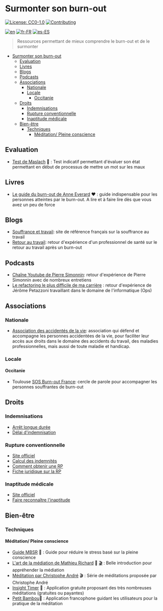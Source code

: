 # Surmonter son burn-out

[![License: CC0-1.0](https://licensebuttons.net/l/zero/1.0/80x15.png)](http://creativecommons.org/publicdomain/zero/1.0/)
[![Contributing](https://img.shields.io/badge/Contributing-purple.svg)](https://github-com.translate.goog/burnyDay/awesome-burnout-overcome/blob/main/CONTRIBUTING.md?_x_tr_sl=auto&_x_tr_tl=fr&_x_tr_hl=en-US&_x_tr_pto=wapp)

[![en](https://img.shields.io/badge/language-english-red.svg)](https://github.com/burnyDay/awesome-burnout/blob/main/README.md)
[![fr-FR](https://img.shields.io/badge/langue-français-blue.svg)](https://github.com/burnyDay/awesome-burnout/blob/main/README.fr-FR.md)
[![es-ES](https://img.shields.io/badge/idioma-español-yellow.svg)](https://github.com/burnyDay/awesome-burnout/blob/main/README.es-ES.md)

> Ressources permettant de mieux comprendre le burn-out et de le surmonter

<!--ts-->
* [Surmonter son burn-out](README.fr-FR.md#surmonter-son-burn-out)
   * [Evaluation](README.fr-FR.md#evaluation)
   * [Livres](README.fr-FR.md#livres)
   * [Blogs](README.fr-FR.md#blogs)
   * [Podcasts](README.fr-FR.md#podcasts)
   * [Associations](README.fr-FR.md#associations)
      * [Nationale](README.fr-FR.md#nationale)
      * [Locale](README.fr-FR.md#locale)
         * [Occitanie](README.fr-FR.md#occitanie)
   * [Droits](README.fr-FR.md#droits)
      * [Indemnisations](README.fr-FR.md#indemnisations)
      * [Rupture conventionnelle](README.fr-FR.md#rupture-conventionnelle)
      * [Inaptitude médicale](README.fr-FR.md#inaptitude-médicale)
   * [Bien-être](README.fr-FR.md#bien-être)
      * [Techniques](README.fr-FR.md#techniques)
         * [Méditation/ Pleine conscience](README.fr-FR.md#méditation-pleine-conscience)
<!--te-->

## Evaluation

* [Test de Maslach](https://www.mgfrance.org/images/utilitaires-medicaux/test-maslach_burn-out.htm) :test_tube: : Test indicatif permettant d'évaluer son état permettant en début de processus de mettre un mot sur les maux

## Livres

* [Le guide du burn-out de Anne Everard](https://www.livredepoche.com/livre/guide-du-burn-out-9782253188179) :heart: : guide indispensable pour les personnes atteintes par le burn-out. A lire et à faire lire dès que vous avez un peu de force

## Blogs

* [Souffrance et travail](https://www.souffrance-et-travail.com/): site de référence français sur la souffrance au travail
* [Retour au travail](https://travailetsante.net/articles/retour-au-travail-ou-retour-a-la-sante/): retour d'expérience d'un professionnel de santé sur le retour au travail après un burn-out

## Podcasts

* [Chaîne Youtube de Pierre Simonnin](https://www.youtube.com/@PierreSimonnin): retour d'expérience de Pierre Simonnin avec de nombreux entretiens
* [Le refactoring le plus difficile de ma carrière](https://www.youtube.com/watch?v=TiRoge93H0o) : retour d'expérience de Jérôme Petazzoni travaillant dans le domaine de l'informatique (Ops) 

## Associations

### Nationale

* [Association des accidentés de la vie](https://www.fnath.org/): association qui défend et accompagne les personnes accidentées de la vie, pour faciliter leur accès aux droits dans le domaine des accidents du travail, des maladies professionnelles, mais aussi de toute maladie et handicap.

### Locale

#### Occitanie

* Toulouse [SOS Burn-out France](https://www.facebook.com/sosburnoutfrance/): cercle de parole pour accompagner les personnes souffrantes de burn-out

## Droits

### Indemnisations

* [Arrêt longue durée](https://www.basedocsdp.com/Fiches_transmissibles/ft072-indemnisation_arret_longue_duree.pdf)
* [Délai d'indemnisation](https://www.unedic.org/indemnisation/vos-questions-sur-indemnisation-assurance-chomage/partir-de-quand-suis-je-indemnisee)

### Rupture conventionnelle

* [Site officiel](https://www.service-public.fr/particuliers/vosdroits/F19030)
* [Calcul des indemnités](https://code.travail.gouv.fr/fiche-service-public/comment-calculer-lindemnite-specifique-de-rupture-conventionnelle?q=rupture%20conventionnelle%20indemnit%C3%A9)
* [Comment obtenir une RP](https://www.cfdt.fr/portail/vos-droits/questions/reponses/comment-obtenir-une-rupture-conventionnelle-individuelle-rec_69727)
* [Fiche juridique sur la RP](https://www.cfdt.fr/portail/vos-droits/fiches-juridiques/depart-de-l-entreprise/rupture-conventionnelle/la-rupture-conventionnelle-individuelle-rec_66631)

### Inaptitude médicale

* [Site officiel](https://www.service-public.fr/particuliers/vosdroits/F726)
* [Faire reconnaître l'inaptitude](https://travail-emploi.gouv.fr/sante-au-travail/suivi-de-la-sante-au-travail-10727/article/la-reconnaissance-de-l-inaptitude-medicale-au-travail-et-ses-consequences)

## Bien-être

### Techniques

#### Méditation/ Pleine conscience

* [Guide MBSR](https://livre.fnac.com/a14707127/Jon-Kabat-Zinn-Mon-cahier-de-meditation-anti-deprime) :open_book: : Guide pour réduire le stress basé sur la pleine conscience
* [L'art de la médiation de Mathieu Richard](https://www.matthieuricard.org/books/l-art-de-la-meditation) :open_book: [:clapper:](https://www.youtube.com/watch?v=ZLq4dEGRmzE) : Belle introduction pour appréhender la médiation
* [Méditation par Christophe André](https://www.youtube.com/watch?v=4ydIacTww90) :clapper: : Série de méditations proposée par Christophe André
* [Insight Timer](https://insighttimer.com/) :iphone: : Application gratuite proposant des très nombreuses méditations (gratuites ou payantes)
* [Petit Bambou](https://www.petitbambou.com/):iphone: : Application francophone guidant les utilisateurs pour la pratique de la méditation
